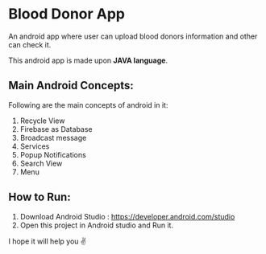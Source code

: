 # Blood Donor App
An android app where user can upload blood donors information and other can check it.

This android app is made upon **JAVA language**.

## Main Android Concepts:
Following are the main concepts of android in it:
1. Recycle View
2. Firebase as Database
3. Broadcast message
4. Services
5. Popup Notifications
6. Search View
7. Menu

## How to Run:
1. Download Android Studio : https://developer.android.com/studio
2. Open this project in Android studio and Run it.


I hope it will help you ✌
